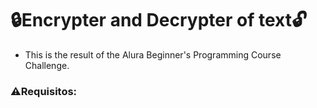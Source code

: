 # 🔒**Encrypter and Decrypter of text**🔓

* This is the result of the Alura Beginner's Programming Course Challenge.



### ⚠️Requisitos:
